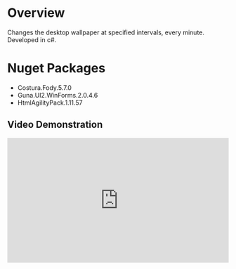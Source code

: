 # Overview
Changes the desktop wallpaper at specified intervals, every minute. Developed in c#.

# Nuget Packages
* Costura.Fody.5.7.0
* Guna.UI2.WinForms.2.0.4.6
* HtmlAgilityPack.1.11.57

## Video Demonstration
<div style="position:relative; width:100%; height:0px; padding-bottom:56.250%"><iframe allow="fullscreen;autoplay" allowfullscreen height="100%" src="https://streamable.com/e/fzqb2n?autoplay=1" width="100%" style="border:none; width:100%; height:100%; position:absolute; left:0px; top:0px; overflow:hidden;"></iframe></div>
